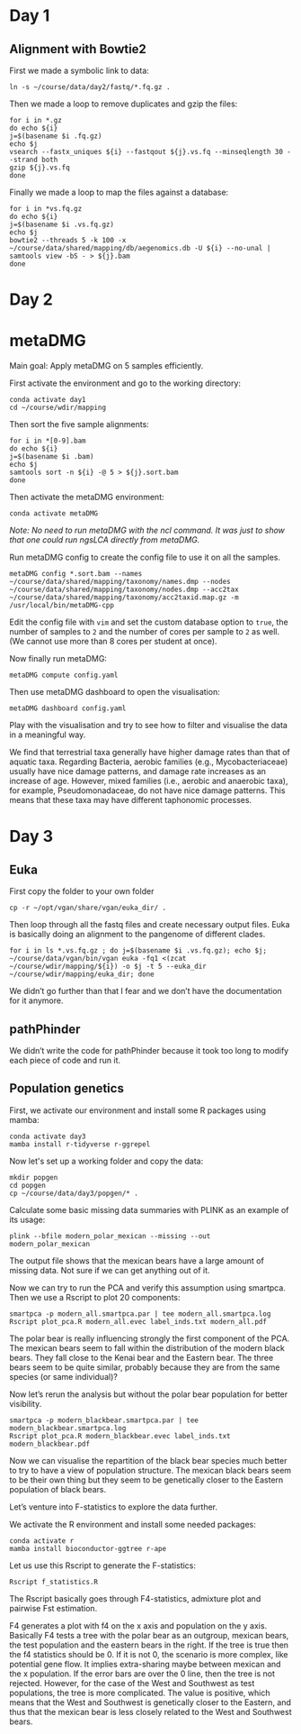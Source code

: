 # Day 1

## Alignment with Bowtie2

First we made a symbolic link to data:
```
ln -s ~/course/data/day2/fastq/*.fq.gz .
```

Then we made a loop to remove duplicates and gzip the files:

```
for i in *.gz
do echo ${i}
j=$(basename $i .fq.gz) 
echo $j
vsearch --fastx_uniques ${i} --fastqout ${j}.vs.fq --minseqlength 30 --strand both
gzip ${j}.vs.fq 
done
```

Finally we made a loop to map the files against a database:

```
for i in *vs.fq.gz
do echo ${i}
j=$(basename $i .vs.fq.gz) 
echo $j
bowtie2 --threads 5 -k 100 -x ~/course/data/shared/mapping/db/aegenomics.db -U ${i} --no-unal | samtools view -bS - > ${j}.bam
done
```

# Day 2

# metaDMG

Main goal: Apply metaDMG on 5 samples efficiently.

First activate the environment and go to the working directory:

```
conda activate day1
cd ~/course/wdir/mapping
```

Then sort the five sample alignments:

```
for i in *[0-9].bam
do echo ${i}
j=$(basename $i .bam)
echo $j
samtools sort -n ${i} -@ 5 > ${j}.sort.bam
done
```

Then activate the metaDMG environment:

```
conda activate metaDMG
```

*Note: No need to run metaDMG with the ncl command. It was just to show that one could run ngsLCA directly from metaDMG.*

Run metaDMG config to create the config file to use it on all the samples. 

```
metaDMG config *.sort.bam --names ~/course/data/shared/mapping/taxonomy/names.dmp --nodes ~/course/data/shared/mapping/taxonomy/nodes.dmp --acc2tax ~/course/data/shared/mapping/taxonomy/acc2taxid.map.gz -m /usr/local/bin/metaDMG-cpp
```

Edit the config file with `vim` and set the custom database option to `true`, the number of samples to `2` and the number of cores per sample to `2` as well. (We cannot use more than 8 cores per student at once).

Now finally run metaDMG:

```
metaDMG compute config.yaml
```

Then use metaDMG dashboard to open the visualisation:

```
metaDMG dashboard config.yaml
```

Play with the visualisation and try to see how to filter and visualise the data in a meaningful way. 

We find that terrestrial taxa generally have higher damage rates than that of aquatic taxa. Regarding Bacteria, aerobic families (e.g., Mycobacteriaceae) usually have nice damage patterns, and damage rate increases as an increase of age. However, mixed families (i.e., aerobic and anaerobic taxa), for example, Pseudomonadaceae, do not have nice damage patterns. This means that these taxa may have different taphonomic processes.

# Day 3

## Euka

First copy the folder to your own folder

```
cp -r ~/opt/vgan/share/vgan/euka_dir/ .
```

Then loop through all the fastq files and create necessary output files. Euka is basically doing an alignment to the pangenome of different clades.

```
for i in ls *.vs.fq.gz ; do j=$(basename $i .vs.fq.gz); echo $j; ~/course/data/vgan/bin/vgan euka -fq1 <(zcat ~/course/wdir/mapping/${i}) -o $j -t 5 --euka_dir ~/course/wdir/mapping/euka_dir; done
```
We didn’t go further than that I fear and we don’t have the documentation for it anymore.

## pathPhinder

We didn’t write the code for pathPhinder because it took too long to modify each piece of code and run it. 


## Population genetics

First, we activate our environment and install some R packages using mamba: 

```
conda activate day3
mamba install r-tidyverse r-ggrepel
```

Now let's set up a working folder and copy the data: 

```
mkdir popgen
cd popgen
cp ~/course/data/day3/popgen/* .
```

Calculate some basic missing data summaries with PLINK as an example of its usage:

```
plink --bfile modern_polar_mexican --missing --out modern_polar_mexican
```

The output file shows that the mexican bears have a large amount of missing data. Not sure if we can get anything out of it. 

Now we can try to run the PCA and verify this assumption using smartpca. Then we use a Rscript to plot 20 components:

```
smartpca -p modern_all.smartpca.par | tee modern_all.smartpca.log
Rscript plot_pca.R modern_all.evec label_inds.txt modern_all.pdf
```

The polar bear is really influencing strongly the first component of the PCA. The mexican bears seem to fall within the distribution of the modern black bears. They fall close to the Kenai bear and the Eastern bear. The three bears seem to be quite similar, probably because they are from the same species (or same individual)?

Now let’s rerun the analysis but without the polar bear population for better visibility.

```
smartpca -p modern_blackbear.smartpca.par | tee modern_blackbear.smartpca.log
Rscript plot_pca.R modern_blackbear.evec label_inds.txt modern_blackbear.pdf
```

Now we can visualise the repartition of the black bear species much better to try to have a view of population structure. 
The mexican black bears seem to be their own thing but they seem to be genetically closer to the Eastern population of black bears. 

Let’s venture into F-statistics to explore the data further.

We activate the R environment and install some needed packages:

```
conda activate r
mamba install bioconductor-ggtree r-ape
```

Let us use this Rscript to generate the F-statistics:

```
Rscript f_statistics.R
```

The Rscript basically goes through F4-statistics, admixture plot and pairwise Fst estimation.

F4 generates a plot with f4 on the x axis and population on the y axis. Basically F4 tests a tree with the polar bear as an outgroup, mexican bears, the test population and the eastern bears in the right. If the tree is true then the f4 statistics should be 0. If it is not 0, the scenario is more complex, like potential gene flow. It implies extra-sharing maybe between mexican and the x population. If the error bars are over the 0 line, then the tree is not rejected. However, for the case of the West and Southwest as test populations, the tree is more complicated. The value is positive, which means that the West and Southwest is genetically closer to the Eastern, and thus that the mexican bear is less closely related to the West and Southwest bears. 

